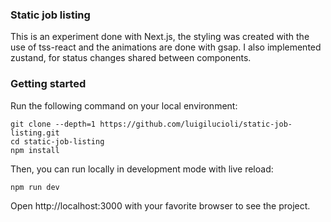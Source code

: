 ### Static job listing

This is an experiment done with Next.js, the styling was created with the use of tss-react and the animations are done with gsap. I also implemented zustand, for status changes shared between components.

### Getting started

Run the following command on your local environment:

```shell
git clone --depth=1 https://github.com/luigilucioli/static-job-listing.git
cd static-job-listing
npm install
```

Then, you can run locally in development mode with live reload:

```shell
npm run dev
```

Open http://localhost:3000 with your favorite browser to see the project.